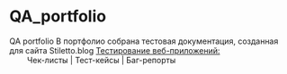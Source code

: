 # QA_portfolio
QA portfolio
В портфолио собрана тестовая документация, созданная для сайта Stiletto.blog
[Тестирование веб-приложений:](#web-testing)<br>
&nbsp;&nbsp;&nbsp;&nbsp;&nbsp;&nbsp;&nbsp;&nbsp;Чек-листы | Тест-кейсы | Баг-репорты<br>
